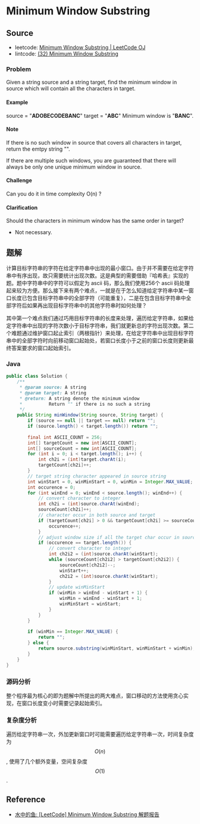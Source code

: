 # Minimum Window Substring

## Source

- leetcode: [Minimum Window Substring | LeetCode OJ](https://leetcode.com/problems/minimum-window-substring/)
- lintcode: [(32) Minimum Window Substring](http://www.lintcode.com/en/problem/minimum-window-substring/)

### Problem

Given a string source and a string target, find the minimum window in source
which will contain all the characters in target.

#### Example

source = "**ADOBECODEBANC**" target = "**ABC**" Minimum window is "**BANC**".

#### Note

If there is no such window in source that covers all characters in target,
return the emtpy string "".

If there are multiple such windows, you are guaranteed that there will always
be only one unique minimum window in source.

#### Challenge

Can you do it in time complexity O(n) ?

#### Clarification

Should the characters in minimum window has the same order in target?

- Not necessary.

## 题解

计算目标字符串的字符在给定字符串中出现的最小窗口。由于并不需要在给定字符串中有序出现，故只需要统计出现次数。这是典型的需要借助『哈希表』实现的题。题中字符串中的字符可以假定为 ascii 码，那么我们使用256个 ascii 码处理起来较为方便。那么接下来有两个难点，一就是在于怎么知道给定字符串中某一窗口长度已包含目标字符串中的全部字符（可能重复），二是在包含目标字符串中全部字符后如果再出现目标字符串中的其他字符串时如何处理？

其中第一个难点我们通过巧用目标字符串的长度来处理，遍历给定字符串，如果给定字符串中出现的字符次数小于目标字符串，我们就更新总的字符出现次数。第二个难题通过维护窗口起止索引（两根指针）来处理，在给定字符串中出现目标字符串中的全部字符时向前移动窗口起始处，若窗口长度小于之前的窗口长度则更新最终答案要求的窗口起始索引。

### Java

```java
public class Solution {
    /**
     * @param source: A string
     * @param target: A string
     * @return: A string denote the minimum window
     *          Return "" if there is no such a string
     */
    public String minWindow(String source, String target) {
        if (source == null || target == null) return "";
        if (source.length() < target.length()) return "";
        
        final int ASCII_COUNT = 256;
        int[] targetCount = new int[ASCII_COUNT];
        int[] sourceCount = new int[ASCII_COUNT];
        for (int i = 0; i < target.length(); i++) {
            int ch2i = (int)target.charAt(i);
            targetCount[ch2i]++;
        }
        // target string character appeared in source string
        int winStart = 0, winMinStart = 0, winMin = Integer.MAX_VALUE;
        int occurence = 0;
        for (int winEnd = 0; winEnd < source.length(); winEnd++) {
            // convert character to integer
            int ch2i = (int)source.charAt(winEnd);
            sourceCount[ch2i]++;
            // character occur in both source and target
            if (targetCount[ch2i] > 0 && targetCount[ch2i] >= sourceCount[ch2i]) {
                occurence++;
            }
            // adjust window size if all the target char occur in source
            if (occurence == target.length()) {
                // convert character to integer
                int ch2i2 = (int)source.charAt(winStart);
                while (sourceCount[ch2i2] > targetCount[ch2i2]) {
                    sourceCount[ch2i2]--;
                    winStart++;
                    ch2i2 = (int)source.charAt(winStart);
                }
                // update winMinStart
                if (winMin > winEnd - winStart + 1) {
                    winMin = winEnd - winStart + 1;
                    winMinStart = winStart;
                }
            }
        }
        
        if (winMin == Integer.MAX_VALUE) {
            return "";
        } else {
            return source.substring(winMinStart, winMinStart + winMin);
        }
    }
}
```

### 源码分析

整个程序最为核心的即为题解中所提出的两大难点，窗口移动的方法使用贪心实现，在窗口长度变小时需要记录起始索引。

### 复杂度分析

遍历给定字符串一次，外加更新窗口时可能需要遍历给定字符串一次，时间复杂度为 $$O(n)$$, 使用了几个额外变量，空间复杂度 $$O(1)$$.

## Reference

- [水中的鱼: [LeetCode] Minimum Window Substring 解题报告](http://fisherlei.blogspot.com/2012/12/leetcode-minimum-window-substring.html)
